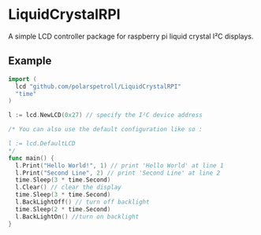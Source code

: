 # LiquidCrystalRPI
A simple LCD controller package for raspberry pi liquid crystal I²C displays.

## Example

```go
import (
  lcd "github.com/polarspetroll/LiquidCrystalRPI"
  "time"
)

l := lcd.NewLCD(0x27) // specify the I²C device address

/* You can also use the default configuration like so :

l := lcd.DefaultLCD
*/
func main() {
  l.Print("Hello World!", 1) // print 'Hello World' at line 1
  l.Print("Second Line", 2) // print 'Second Line' at line 2
  time.Sleep(3 * time.Second)
  l.Clear() // clear the display
  time.Sleep(3 * time.Second)
  l.BackLightOff() // turn off backlight
  time.Sleep(2 * time.Second)
  l.BackLightOn() //turn on backlight  
}
```
